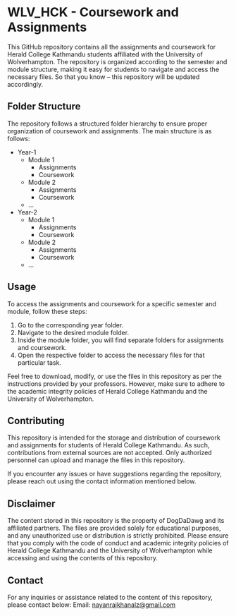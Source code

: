 # WLV_HCK - Coursework and Assignments

This GitHub repository contains all the assignments and coursework for Herald College Kathmandu students affiliated with the University of Wolverhampton. The repository is organized according to the semester and module structure, making it easy for students to navigate and access the necessary files. So that you know – this repository will be updated accordingly.

## Folder Structure

The repository follows a structured folder hierarchy to ensure proper organization of coursework and assignments. The main structure is as follows:

- Year-1
  - Module 1
    - Assignments
    - Coursework
  - Module 2
    - Assignments
    - Coursework
  - ...
- Year-2
  - Module 1
    - Assignments
    - Coursework
  - Module 2
    - Assignments
    - Coursework
  - ...

## Usage

To access the assignments and coursework for a specific semester and module, follow these steps:

1. Go to the corresponding year folder.
2. Navigate to the desired module folder.
3. Inside the module folder, you will find separate folders for assignments and coursework.
4. Open the respective folder to access the necessary files for that particular task.

Feel free to download, modify, or use the files in this repository as per the instructions provided by your professors. However, make sure to adhere to the academic integrity policies of Herald College Kathmandu and the University of Wolverhampton.

## Contributing

This repository is intended for the storage and distribution of coursework and assignments for students of Herald College Kathmandu. As such, contributions from external sources are not accepted. Only authorized personnel can upload and manage the files in this repository.

If you encounter any issues or have suggestions regarding the repository, please reach out using the contact information mentioned below.

## Disclaimer

The content stored in this repository is the property of DogDaDawg and its affiliated partners. The files are provided solely for educational purposes, and any unauthorized use or distribution is strictly prohibited. 
Please ensure that you comply with the code of conduct and academic integrity policies of Herald College Kathmandu and the University of Wolverhampton while accessing and using the contents of this repository.

## Contact

For any inquiries or assistance related to the content of this repository, please contact below:
Email: nayanrajkhanalz@gmail.com
